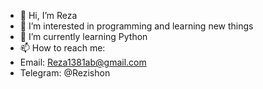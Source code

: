 - 👋 Hi, I’m Reza
- 👀 I’m interested in programming and learning new things
- 🌱 I’m currently learning Python
- 📫 How to reach me: 
- Email: Reza1381ab@gmail.com
- Telegram: @Rezishon
